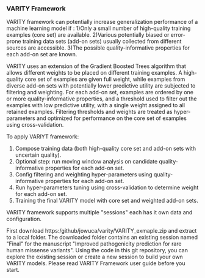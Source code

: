 ### VARITY Framework

VARITY framework can potentially increase generalization performance of a machine learning model if :
1)Only a small number of high-quality training examples (core set) are available.
2)Various potentially biased or error-prone training data sets (add-on sets) usually collected from different sources are accessible.
3)The possible quality-informative properties for each add-on set are known.

VARITY uses an extension of the Gradient Boosted Trees algorithm that allows different weights to be placed on different training examples.  A high-quality core set of examples are given full weight, while examples from diverse add-on sets with potentially lower predictive utility are subjected to filtering and weighting. For each add-on set, examples are ordered by one or more quality-informative properties, and a threshold used to filter out the examples with low predictive utility, with a single weight assigned to all retained examples. Filtering thresholds and weights are treated as hyper-parameters and optimized for performance on the core set of examples using cross-validation.


To apply VARIYT framework:

1) Compose training data (both high-quality core set and add-on sets with uncertain quality).
2) Optional step: run moving window analysis on candidate quality-informative properties for each add-on set.
3) Config filtering and weighting hyper-parameters using quality-informative properties for each add-on set.
4) Run hyper-parameters tuning using cross-validation to determine weight for each add-on set.
5) Training the final VARITY model with core set and weighted add-on sets.

VARITY framework supports multiple "sessions" each has it own data and configuration.

First download https:/github/jowuca/varity/VARITY_exmaple.zip and extract to a local folder. The downloaded folder contains an existing session named "Final" for the manuscript "Improved pathogenicity prediction for rare human missense variants". Using the code in this git repository, you can explore the existing session or create a new session to build your own VARITY models. Please read VARITY Framework user guide before you start.  



   


